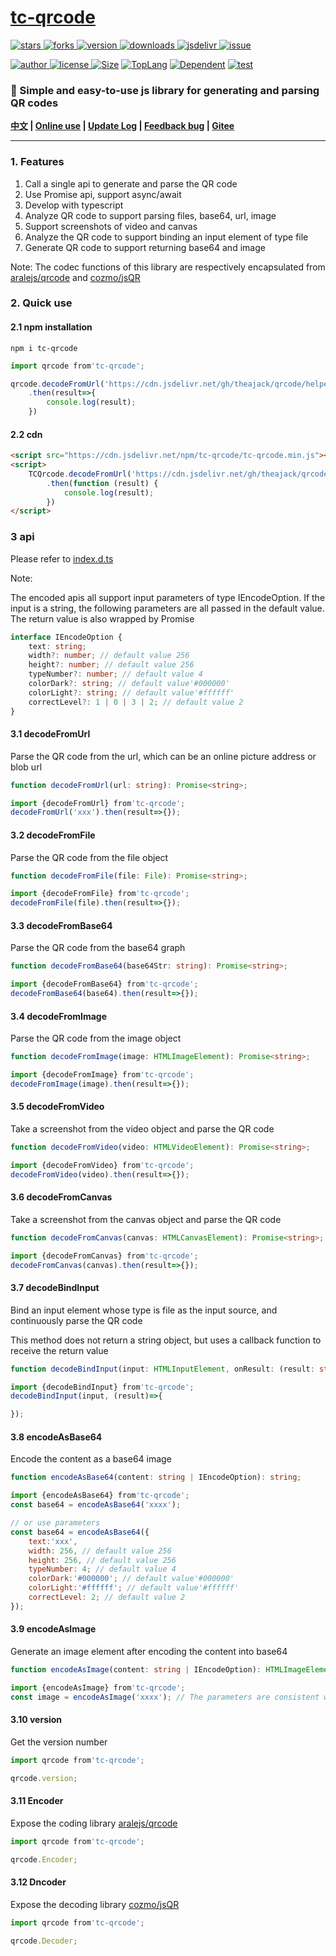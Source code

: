 # [tc-qrcode](https://www.github.com/theajack/qrcode)

<p>
    <a href="https://www.github.com/theajack/qrcode/stargazers" target="_black">
        <img src="https://img.shields.io/github/stars/theajack/qrcode?logo=github" alt="stars" />
    </a>
    <a href="https://www.github.com/theajack/qrcode/network/members" target="_black">
        <img src="https://img.shields.io/github/forks/theajack/qrcode?logo=github" alt="forks" />
    </a>
    <a href="https://www.npmjs.com/package/tc-qrcode" target="_black">
        <img src="https://img.shields.io/npm/v/tc-qrcode?logo=npm" alt="version" />
    </a>
    <a href="https://www.npmjs.com/package/tc-qrcode" target="_black">
        <img src="https://img.shields.io/npm/dm/tc-qrcode?color=%23ffca28&logo=npm" alt="downloads" />
    </a>
    <a href="https://www.jsdelivr.com/package/npm/tc-qrcode" target="_black">
        <img src="https://data.jsdelivr.com/v1/package/npm/tc-qrcode/badge" alt="jsdelivr" />
    </a>
    <a href="https://github.com/theajack/qrcode/issues"><img src="https://img.shields.io/github/issues-closed/theajack/qrcode.svg" alt="issue"></a>
</p>
<p>
    <a href="https://github.com/theajack" target="_black">
        <img src="https://img.shields.io/badge/Author-%20theajack%20-7289da.svg?&logo=github" alt="author" />
    </a>
    <a href="https://www.github.com/theajack/qrcode/blob/master/LICENSE" target="_black">
        <img src="https://img.shields.io/github/license/theajack/qrcode?color=%232DCE89&logo=github" alt="license" />
    </a>
    <a href="https://cdn.jsdelivr.net/npm/tc-qrcode/tc-qrcode.min.js"><img src="https://img.shields.io/bundlephobia/minzip/tc-qrcode.svg" alt="Size"></a>
    <a href="https://github.com/theajack/qrcode/search?l=javascript"><img src="https://img.shields.io/github/languages/top/theajack/qrcode.svg" alt="TopLang"></a>
    <a href="https://www.github.com/theajack/qrcode"><img src="https://img.shields.io/librariesio/dependent-repos/npm/tc-qrcode.svg" alt="Dependent"></a>
    <a href="https://github.com/theajack/qrcode/blob/master/test/test-report.txt"><img src="https://img.shields.io/badge/test-passed-44BB44" alt="test"></a>
</p>
<h3>🚀 Simple and easy-to-use js library for generating and parsing QR codes</h3>

**[中文](https://github.com/theajack/qrcode/blob/master/README.md) | [Online use](https://www.theajack.com/qrcode) | [Update Log](https://github.com/theajack/qrcode/blob/master/helper/version.md) | [Feedback bug](https://github.com/theajack/qrcode/issues/new) | [Gitee](https://gitee.com/theajack/qrcode/)**

---

### 1. Features

1. Call a single api to generate and parse the QR code
2. Use Promise api, support async/await
3. Develop with typescript
4. Analyze QR code to support parsing files, base64, url, image
5. Support screenshots of video and canvas
6. Analyze the QR code to support binding an input element of type file
7. Generate QR code to support returning base64 and image

Note: The codec functions of this library are respectively encapsulated from [aralejs/qrcode](https://github.com/aralejs/qrcode/) and [cozmo/jsQR](https://github.com/cozmo/jsQR)

### 2. Quick use
#### 2.1 npm installation

```
npm i tc-qrcode
```

```js
import qrcode from'tc-qrcode';

qrcode.decodeFromUrl('https://cdn.jsdelivr.net/gh/theajack/qrcode/helper/demo-qrcode.png')
    .then(result=>{
        console.log(result);
    })
```

#### 2.2 cdn


```html
<script src="https://cdn.jsdelivr.net/npm/tc-qrcode/tc-qrcode.min.js"></script>
<script>
    TCQrcode.decodeFromUrl('https://cdn.jsdelivr.net/gh/theajack/qrcode/helper/demo-qrcode.png')
        .then(function (result) {
            console.log(result);
        })
</script>
```

### 3 api

Please refer to [index.d.ts](https://github.com/theajack/qrcode/blob/master/src/index.d.ts)

Note: 


The encoded apis all support input parameters of type IEncodeOption. If the input is a string, the following parameters are all passed in the default value. The return value is also wrapped by Promise
   
```ts
interface IEncodeOption {
    text: string;
    width?: number; // default value 256
    height?: number; // default value 256
    typeNumber?: number; // default value 4
    colorDark?: string; // default value'#000000'
    colorLight?: string; // default value'#ffffff'
    correctLevel?: 1 | 0 | 3 | 2; // default value 2
}
```

#### 3.1 decodeFromUrl

Parse the QR code from the url, which can be an online picture address or blob url

```ts
function decodeFromUrl(url: string): Promise<string>;
```

```js
import {decodeFromUrl} from'tc-qrcode';
decodeFromUrl('xxx').then(result=>{});
```

#### 3.2 decodeFromFile

Parse the QR code from the file object

```ts
function decodeFromFile(file: File): Promise<string>;
```

```js
import {decodeFromFile} from'tc-qrcode';
decodeFromFile(file).then(result=>{});
```

#### 3.3 decodeFromBase64

Parse the QR code from the base64 graph

```ts
function decodeFromBase64(base64Str: string): Promise<string>;
```

```js
import {decodeFromBase64} from'tc-qrcode';
decodeFromBase64(base64).then(result=>{});
```

#### 3.4 decodeFromImage

Parse the QR code from the image object

```ts
function decodeFromImage(image: HTMLImageElement): Promise<string>;
```

```js
import {decodeFromImage} from'tc-qrcode';
decodeFromImage(image).then(result=>{});
```

#### 3.5 decodeFromVideo

Take a screenshot from the video object and parse the QR code

```ts
function decodeFromVideo(video: HTMLVideoElement): Promise<string>;
```

```js
import {decodeFromVideo} from'tc-qrcode';
decodeFromVideo(video).then(result=>{});
```

#### 3.6 decodeFromCanvas

Take a screenshot from the canvas object and parse the QR code

```ts
function decodeFromCanvas(canvas: HTMLCanvasElement): Promise<string>;
```

```js
import {decodeFromCanvas} from'tc-qrcode';
decodeFromCanvas(canvas).then(result=>{});
```

#### 3.7 decodeBindInput

Bind an input element whose type is file as the input source, and continuously parse the QR code

This method does not return a string object, but uses a callback function to receive the return value

```ts
function decodeBindInput(input: HTMLInputElement, onResult: (result: string) => void): void;
```

```js
import {decodeBindInput} from'tc-qrcode';
decodeBindInput(input, (result)=>{

});
```

#### 3.8 encodeAsBase64

Encode the content as a base64 image

```ts
function encodeAsBase64(content: string | IEncodeOption): string;
```

```js
import {encodeAsBase64} from'tc-qrcode';
const base64 = encodeAsBase64('xxxx');

// or use parameters
const base64 = encodeAsBase64({
    text:'xxx',
    width: 256, // default value 256
    height: 256, // default value 256
    typeNumber: 4; // default value 4
    colorDark:'#000000'; // default value'#000000'
    colorLight:'#ffffff'; // default value'#ffffff'
    correctLevel: 2; // default value 2
});
```

#### 3.9 encodeAsImage

Generate an image element after encoding the content into base64

```ts
function encodeAsImage(content: string | IEncodeOption): HTMLImageElement;
```

```js
import {encodeAsImage} from'tc-qrcode';
const image = encodeAsImage('xxxx'); // The parameters are consistent with 3.8
```

#### 3.10 version

Get the version number

```js
import qrcode from'tc-qrcode';

qrcode.version;
```

#### 3.11 Encoder

Expose the coding library [aralejs/qrcode](https://github.com/aralejs/qrcode/)

```js
import qrcode from'tc-qrcode';

qrcode.Encoder;
```

#### 3.12 Dncoder

Expose the decoding library [cozmo/jsQR](https://github.com/cozmo/jsQR)

```js
import qrcode from'tc-qrcode';

qrcode.Decoder;
```